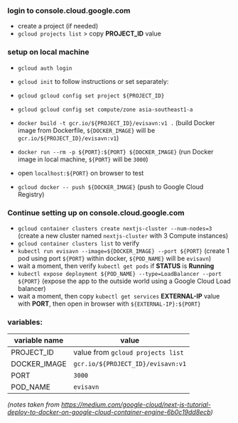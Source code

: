 ### login to console.cloud.google.com
- create a project (if needed)
- `gcloud projects list` > copy **PROJECT_ID** value

### setup on local machine
- `gcloud auth login`
- `gcloud init` to follow instructions or set separately:  
- `gcloud gcloud config set project ${PROJECT_ID}`
- `gcloud gcloud config set compute/zone asia-southeast1-a`


- `docker build -t gcr.io/${PROJECT_ID}/evisavn:v1 .` (build Docker image from Dockerfile, `${DOCKER_IMAGE}` will be `gcr.io/${PROJECT_ID}/evisavn:v1`)
- `docker run --rm -p ${PORT}:${PORT} ${DOCKER_IMAGE}` (run Docker image in local machine, `${PORT}` will be `3000`)
- open `localhost:${PORT}` on browser to test
- `gcloud docker -- push ${DOCKER_IMAGE}` (push to Google Cloud Registry)

### Continue setting up on console.cloud.google.com
- `gcloud container clusters create nextjs-cluster --num-nodes=3` (create a new cluster named `nextjs-cluster` with 3 Compute instances)
- `gcloud container clusters list` to verify
- `kubectl run evisavn --image=${DOCKER_IMAGE} --port ${PORT}` (create 1 pod using port `${PORT}` within docker, `${POD_NAME}` will be `evisavn`)
- wait a moment, then verify `kubectl get pods` if **STATUS** is **Running**
- `kubectl expose deployment ${POD_NAME} --type=LoadBalancer --port ${PORT}` (expose the app to the outside world using a Google Cloud Load balancer)
- wait a moment, then copy `kubectl get services` **EXTERNAL-IP** value with **PORT**, then open in browser with `${EXTERNAL-IP}:${PORT}`

### variables:
| variable name | value |
|---------------|-------|
| PROJECT_ID | value from `gcloud projects list` |
| DOCKER_IMAGE | `gcr.io/${PROJECT_ID}/evisavn:v1` |
| PORT | `3000` |
| POD_NAME | `evisavn` |


_(notes taken from https://medium.com/google-cloud/next-js-tutorial-deploy-to-docker-on-google-cloud-container-engine-6b0c19dd8ecb)_